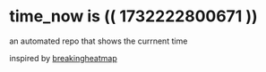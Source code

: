 # time_now is (( 1732222800671 ))

an automated repo that shows the currnent time

inspired by [breakingheatmap](https://github.com/breakingheatmap/breakingheatmap)